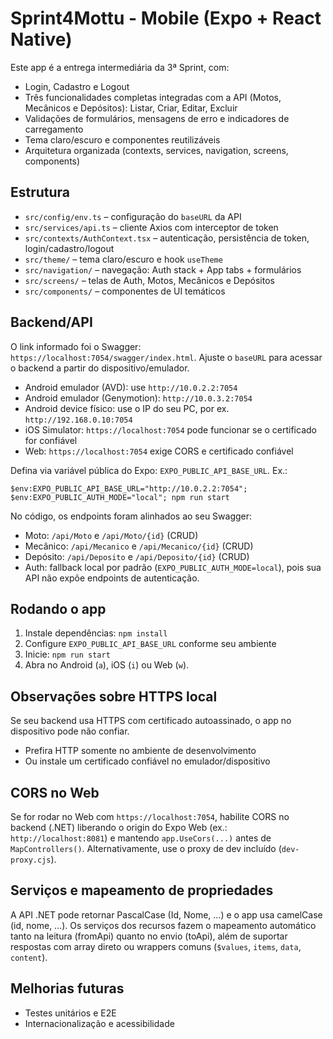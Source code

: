 # Sprint4Mottu - Mobile (Expo + React Native)

Este app é a entrega intermediária da 3ª Sprint, com:
- Login, Cadastro e Logout
- Três funcionalidades completas integradas com a API (Motos, Mecânicos e Depósitos): Listar, Criar, Editar, Excluir
- Validações de formulários, mensagens de erro e indicadores de carregamento
- Tema claro/escuro e componentes reutilizáveis
- Arquitetura organizada (contexts, services, navigation, screens, components)

## Estrutura
- `src/config/env.ts` – configuração do `baseURL` da API
- `src/services/api.ts` – cliente Axios com interceptor de token
- `src/contexts/AuthContext.tsx` – autenticação, persistência de token, login/cadastro/logout
- `src/theme/` – tema claro/escuro e hook `useTheme`
- `src/navigation/` – navegação: Auth stack + App tabs + formulários
- `src/screens/` – telas de Auth, Motos, Mecânicos e Depósitos
- `src/components/` – componentes de UI temáticos

## Backend/API
O link informado foi o Swagger: `https://localhost:7054/swagger/index.html`. Ajuste o `baseURL` para acessar o backend a partir do dispositivo/emulador.

- Android emulador (AVD): use `http://10.0.2.2:7054`
- Android emulador (Genymotion): `http://10.0.3.2:7054`
- Android device físico: use o IP do seu PC, por ex. `http://192.168.0.10:7054`
- iOS Simulator: `https://localhost:7054` pode funcionar se o certificado for confiável
- Web: `https://localhost:7054` exige CORS e certificado confiável

Defina via variável pública do Expo: `EXPO_PUBLIC_API_BASE_URL`. Ex.:

```
$env:EXPO_PUBLIC_API_BASE_URL="http://10.0.2.2:7054"; $env:EXPO_PUBLIC_AUTH_MODE="local"; npm run start
```

No código, os endpoints foram alinhados ao seu Swagger:
- Moto: `/api/Moto` e `/api/Moto/{id}` (CRUD)
- Mecânico: `/api/Mecanico` e `/api/Mecanico/{id}` (CRUD)
- Depósito: `/api/Deposito` e `/api/Deposito/{id}` (CRUD)
- Auth: fallback local por padrão (`EXPO_PUBLIC_AUTH_MODE=local`), pois sua API não expõe endpoints de autenticação.

## Rodando o app
1. Instale dependências: `npm install`
2. Configure `EXPO_PUBLIC_API_BASE_URL` conforme seu ambiente
3. Inicie: `npm run start`
4. Abra no Android (`a`), iOS (`i`) ou Web (`w`).

## Observações sobre HTTPS local
Se seu backend usa HTTPS com certificado autoassinado, o app no dispositivo pode não confiar.
- Prefira HTTP somente no ambiente de desenvolvimento
- Ou instale um certificado confiável no emulador/dispositivo

## CORS no Web
Se for rodar no Web com `https://localhost:7054`, habilite CORS no backend (.NET) liberando o origin do Expo Web (ex.: `http://localhost:8081`) e mantendo `app.UseCors(...)` antes de `MapControllers()`. Alternativamente, use o proxy de dev incluído (`dev-proxy.cjs`).

## Serviços e mapeamento de propriedades
A API .NET pode retornar PascalCase (Id, Nome, ...) e o app usa camelCase (id, nome, ...). Os serviços dos recursos fazem o mapeamento automático tanto na leitura (fromApi) quanto no envio (toApi), além de suportar respostas com array direto ou wrappers comuns (`$values`, `items`, `data`, `content`).

## Melhorias futuras
- Testes unitários e E2E
- Internacionalização e acessibilidade